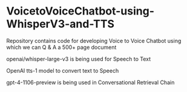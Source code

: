 # VoicetoVoiceChatbot-using-WhisperV3-and-TTS

Repository contains code for developing Voice to Voice Chatbot using which we can Q & A a 500+ page document

  openai/whisper-large-v3 is being used for Speech to Text 

  OpenAI tts-1 model to convert text to Speech

  gpt-4-1106-preview is being used in Conversational Retrieval Chain
